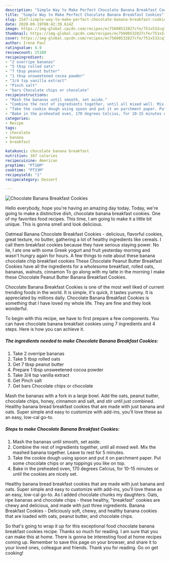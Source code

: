 ```yaml
---
description: "Simple Way to Make Perfect Chocolate Banana Breakfast Cookies"
title: "Simple Way to Make Perfect Chocolate Banana Breakfast Cookies"
slug: 1547-simple-way-to-make-perfect-chocolate-banana-breakfast-cookies
date: 2020-09-19T08:42:39.614Z
image: https://img-global.cpcdn.com/recipes/ec75608532827cfe/751x532cq70/chocolate-banana-breakfast-cookies-recipe-main-photo.jpg
thumbnail: https://img-global.cpcdn.com/recipes/ec75608532827cfe/751x532cq70/chocolate-banana-breakfast-cookies-recipe-main-photo.jpg
cover: https://img-global.cpcdn.com/recipes/ec75608532827cfe/751x532cq70/chocolate-banana-breakfast-cookies-recipe-main-photo.jpg
author: Irene Paul
ratingvalue: 4.9
reviewcount: 25180
recipeingredient:
- "2 overripe bananas"
- "5 tbsp rolled oats"
- "7 tbsp peanut butter"
- "1 tbsp unsweetened cocoa powder"
- "3/4 tsp vanilla extract"
- "Pinch salt"
- "bars Chocolate chips or chocolate"
recipeinstructions:
- "Mash the bananas until smooth, set aside."
- "Combine the rest of ingredients together, until all mixed well. Mix the mashed banana together. Leave to rest for 5 minutes."
- "Take the cookie dough using spoon and put it on parchment paper. Put some chocolate chips or any toppings you like on top."
- "Bake in the preheated oven, 170 degrees Celcius, for 10-15 minutes or until the cookies are nicely set."
categories:
- Recipe
tags:
- chocolate
- banana
- breakfast

katakunci: chocolate banana breakfast 
nutrition: 167 calories
recipecuisine: American
preptime: "PT16M"
cooktime: "PT33M"
recipeyield: "1"
recipecategory: Dessert

---
```



![Chocolate Banana Breakfast Cookies](https://img-global.cpcdn.com/recipes/ec75608532827cfe/751x532cq70/chocolate-banana-breakfast-cookies-recipe-main-photo.jpg)

Hello everybody, hope you're having an amazing day today. Today, we're going to make a distinctive dish, chocolate banana breakfast cookies. One of my favorites food recipes. This time, I am going to make it a little bit unique. This is gonna smell and look delicious.

Oatmeal Banana Chocolate Breakfast Cookies - delicious, flavorful cookies, great texture, no butter, gathering a lot of healthy ingredients like cereals. I call them breakfast cookies because they have serious staying power. No lie, I ate one with some Greek yogurt and fruit yesterday morning and wasn&#39;t hungry again for hours. A few things to note about these banana chocolate chip breakfast cookies These Chocolate Peanut Butter Breakfast Cookies have all the ingredients for a wholesome breakfast, rolled oats, bananas, walnuts, cinnamon To go along with my latte in the morning I make these Chocolate Peanut Butter Banana Breakfast Cookies.

Chocolate Banana Breakfast Cookies is one of the most well liked of current trending foods in the world. It is simple, it's quick, it tastes yummy. It is appreciated by millions daily. Chocolate Banana Breakfast Cookies is something that I have loved my whole life. They are fine and they look wonderful.


To begin with this recipe, we have to first prepare a few components. You can have chocolate banana breakfast cookies using 7 ingredients and 4 steps. Here is how you can achieve it.

<!--inarticleads1-->

##### The ingredients needed to make Chocolate Banana Breakfast Cookies:

1. Take 2 overripe bananas
1. Take 5 tbsp rolled oats
1. Get 7 tbsp peanut butter
1. Prepare 1 tbsp unsweetened cocoa powder
1. Take 3/4 tsp vanilla extract
1. Get Pinch salt
1. Get bars Chocolate chips or chocolate


Mash the bananas with a fork in a large bowl. Add the oats, peanut butter, chocolate chips, honey, cinnamon and salt, and stir until just combined. Healthy banana bread breakfast cookies that are made with just banana and oats. Super simple and easy to customize with add-ins, you&#39;ll love these as an easy, low-cal go-to. 

<!--inarticleads2-->

##### Steps to make Chocolate Banana Breakfast Cookies:

1. Mash the bananas until smooth, set aside.
1. Combine the rest of ingredients together, until all mixed well. Mix the mashed banana together. Leave to rest for 5 minutes.
1. Take the cookie dough using spoon and put it on parchment paper. Put some chocolate chips or any toppings you like on top.
1. Bake in the preheated oven, 170 degrees Celcius, for 10-15 minutes or until the cookies are nicely set.


Healthy banana bread breakfast cookies that are made with just banana and oats. Super simple and easy to customize with add-ins, you&#39;ll love these as an easy, low-cal go-to. As I added chocolate chunks my daughters. Oats, ripe bananas and chocolate chips - these healthy, &#34;breakfast&#34; cookies are chewy and delicious, and made with just three ingredients. Banana Breakfast Cookies - Deliciously soft, chewy, and healthy banana cookies that are loaded with oats, peanut butter, and chocolate chips. 

So that's going to wrap it up for this exceptional food chocolate banana breakfast cookies recipe. Thanks so much for reading. I am sure that you can make this at home. There is gonna be interesting food at home recipes coming up. Remember to save this page on your browser, and share it to your loved ones, colleague and friends. Thank you for reading. Go on get cooking!
